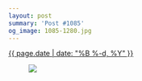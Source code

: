 ```yaml
---
layout: post
summary: 'Post #1085'
og_image: 1085-1280.jpg
---
```


<p>
 <time>
  <a href="/1085">
   {{ page.date | date: "%B %-d, %Y" }}
  </a>
 </time>
 <a href="/1085">
  <figure data-taken="2/18/2020">
   <img sizes="(min-width: 700px) 50vw, calc(100vw - 2rem)" src="{{ site.assets_url }}/1085-640.jpg" srcset="{{ site.assets_url }}/1085-320.jpg 320w, {{ site.assets_url }}/1085-640.jpg 640w, {{ site.assets_url }}/1085-960.jpg 960w, {{ site.assets_url }}/1085-1280.jpg 1280w"/>
  </figure>
 </a>
</p>
